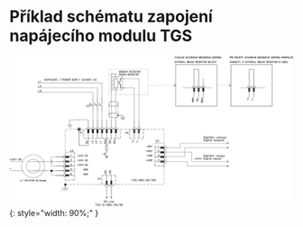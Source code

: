 # Příklad schématu zapojení napájecího modulu TGS

![Example schematic](../img/TGS-560-50_100_schematic.svg){: style="width: 90%;" }
